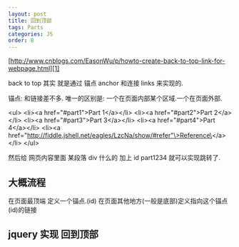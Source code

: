 ```yaml
---
layout: post
title: 回到顶部
tags: Parts
categories: JS
order: 8
---
```


[http://www.cnblogs.com/EasonWu/p/howto-create-back-to-top-link-for-webpage.html][1]

back to top
其实 就是通过 锚点 anchor 和连接 links 来实现的.

锚点: 和链接差不多. 唯一的区别是:
一个在页面内部某个区域.一个在页面外部.


\<ul\>
\<li\>\<a href="#part1"\>Part 1\</a\>\</li\>
\<li\>\<a href="#part2"\>Part 2\</a\>\</li\>
\<li\>\<a href="#part3"\>Part 3\</a\>\</li\>
\<li\>\<a href="#part4"\>Part 4\</a\>\</li\>
\<li\>\<a href="http://fiddle.jshell.net/eagles/LzcNa/show/#refer"\>Reference\</a\>\</li\>
\</ul\>

然后给 网页内容里面 某段落 div 什么的 加上 id
part1234  就可以实现跳转了.



## 大概流程
在页面最顶端 定义一个锚点.(id)
在页面其他地方(一般是底部)定义指向这个锚点(id)的链接










## jquery 实现 回到顶部



























[1]:	http://www.cnblogs.com/EasonWu/p/howto-create-back-to-top-link-for-webpage.html